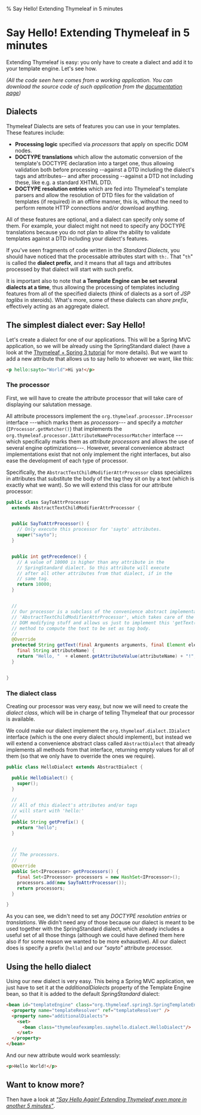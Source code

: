 % Say Hello! Extending Thymeleaf in 5 minutes


Say Hello! Extending Thymeleaf in 5 minutes
===========================================

Extending Thymeleaf is easy: you only have to create a dialect and add
it to your template engine. Let's see how.

*(All the code seen here comes from a working application. You can
download the source code of such application from the [documentation
page](documentation.html))*

Dialects
--------

Thymeleaf Dialects are sets of features you can use in your templates.
These features include:

-   **Processing logic** specified via *processors* that apply on
    specific DOM nodes.
-   **DOCTYPE translations** which allow the automatic conversion of the
    template's DOCTYPE declaration into a target one, thus allowing
    validation both before processing --against a DTD including the
    dialect's tags and attributes-- and after processing --against a DTD
    not including these, like e.g. a standard XHTML DTD.
-   **DOCTYPE resolution entries** which are fed into Thymeleaf's
    template parsers and allow the resolution of DTD files for the
    validation of templates (if required) in an offline manner, this is,
    without the need to perform remote HTTP connections and/or download
    anything.

All of these features are optional, and a dialect can specify only some
of them. For example, your dialect might not need to specify any DOCTYPE
translations because you do not plan to allow the ability to validate
templates against a DTD including your dialect's features.

If you've seen fragments of code written in the *Standard Dialects*, you
should have noticed that the processable attributes start with `th:`.
That "`th`" is called the **dialect prefix**, and it means that all tags
and attributes processed by that dialect will start with such prefix.

It is important also to note that **a Template Engine can be set several
dialects at a time**, thus allowing the processing of templates
including features from all of the specified dialects (think of dialects
as a sort of *JSP taglibs* in steroids). What's more, some of these
dialects can *share prefix*, effectively acting as an aggregate dialect.

The simplest dialect ever: Say Hello!
-------------------------------------

Let's create a dialect for one of our applications. This will be a
Spring MVC application, so we will be already using the SpringStandard
dialect (have a look at the [Thymeleaf + Spring 3
tutorial](documentation.html) for more details). But we want to add a
new attribute that allows us to say hello to whoever we want, like this:

```html
<p hello:sayto="World">Hi ya!</p>
```

### The processor

First, we will have to create the attribute processor that will take
care of displaying our salutation message.

All attribute processors implement the
`org.thymeleaf.processor.IProcessor` interface ---which marks them as
*processors*--- and specify a *matcher* (`IProcessor.getMatcher()`) that
implements the `org.thymeleaf.processor.IAttributeNameProcessorMatcher`
interface ---which specifically marks them as *attribute processors* and
allows the use of several engine optimizations---. However, several
convenience abstract implementations exist that not only implement the
right interfaces, but also ease the development of each type of
processor.

Specifically, the `AbstractTextChildModifierAttrProcessor` class
specializes in attributes that substitute the body of the tag they sit
on by a text (which is exactly what we want). So we will extend this
class for our attribute processor:

```java
public class SayToAttrProcessor
  extends AbstractTextChildModifierAttrProcessor {


  public SayToAttrProcessor() {
    // Only execute this processor for 'sayto' attributes.
    super("sayto");
  }


  public int getPrecedence() {
    // A value of 10000 is higher than any attribute in the
    // SpringStandard dialect. So this attribute will execute
    // after all other attributes from that dialect, if in the
    // same tag.
    return 10000;
  }


  //
  // Our processor is a subclass of the convenience abstract implementation
  // 'AbstractTextChildModifierAttrProcessor', which takes care of the
  // DOM modifying stuff and allows us just to implement this 'getText(...)'
  // method to compute the text to be set as tag body.
  //
  @Override
  protected String getText(final Arguments arguments, final Element element,
    final String attributeName) {
    return "Hello, "  + element.getAttributeValue(attributeName) + "!";
  }


}
```

### The dialect class

Creating our processor was very easy, but now we will need to create the
*dialect class*, which will be in charge of telling Thymeleaf that our
processor is available.

We could make our dialect implement the `org.thymeleaf.dialect.IDialect`
interface (which is the one every dialect should implement), but instead
we will extend a convenience abstract class called `AbstractDialect`
that already implements all methods from that interface, returning empty
values for all of them (so that we only have to override the ones we
require).

```java
public class HelloDialect extends AbstractDialect {

  public HelloDialect() {
    super();
  }

  //
  // All of this dialect's attributes and/or tags
  // will start with 'hello:'
  //
  public String getPrefix() {
    return "hello";
  }


  //
  // The processors.
  //
  @Override
  public Set<IProcessor> getProcessors() {
    final Set<IProcessor> processors = new HashSet<IProcessor>();
    processors.add(new SayToAttrProcessor());
    return processors;
  }

}
```

As you can see, we didn't need to set any *DOCTYPE resolution entries*
or *translations*. We didn't need any of those because our dialect is
meant to be used together with the SpringStandard dialect, which already
includes a useful set of all those things (although we could have
defined them here also if for some reason we wanted to be more
exhaustive). All our dialect does is specify a prefix (`hello`) and our
*"sayto"* attribute processor.

Using the hello dialect
-----------------------

Using our new dialect is very easy. This being a Spring MVC application,
we just have to set it at the *additionalDialects* property of the
Template Engine bean, so that it is added to the default
*SpringStandard* dialect:

```html
<bean id="templateEngine" class="org.thymeleaf.spring3.SpringTemplateEngine">
  <property name="templateResolver" ref="templateResolver" />
  <property name="additionalDialects">
    <set>
      <bean class="thymeleafexamples.sayhello.dialect.HelloDialect"/>
    </set>
  </property>
</bean>
```

And our new attribute would work seamlessly:

```html
<p>Hello World!</p>
```

Want to know more?
------------------

Then have a look at [*"Say Hello Again! Extending Thymeleaf even more in
another 5
minutes"*](sayhelloagainextendingthymeleafevenmore5minutes.html).
